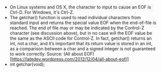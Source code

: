 - On Linux systems and OS X, the character to input to cause an EOF is Ctrl-D. For Windows, it's Ctrl-Z.
- The getchar() function is used to read individual characters from standard input and returns the special value EOF when the end-of-file is reached. The end of file may or may be indicated by the Control-Z character (see discussion above), but in no case will the EOF value be the same as  the ASCII code for Control-Z. In fact, getchar() returns an int, not  a char, and it’s important that its return value is stored in an int, as a comparison between a char and a signed integer is not guaranteed to work correctly. Source: (All about EOF)[https://latedev.wordpress.com/2012/12/04/all-about-eof/]
- int getchar(void);